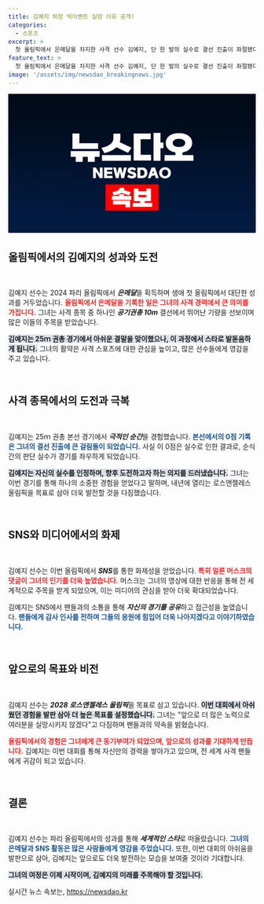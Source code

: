 ```yaml
---
title: 김예지 퇴장 빅이벤트 실망 이유 공개!
categories:
  - 스포츠
excerpt: >
  첫 올림픽에서 은메달을 차지한 사격 선수 김예지, 단 한 발의 실수로 결선 진출이 좌절됐다. 하지만 엘론 머스크가 반한 그녀의 시크한 모습과 SNS 화제는 새로운 스타 탄생을 알리며, 4년 후 로스앤젤레스를 향한 포부를 다졌다.
feature_text: >
  첫 올림픽에서 은메달을 차지한 사격 선수 김예지, 단 한 발의 실수로 결선 진출이 좌절됐다. 하지만 엘론 머스크가 반한 그녀의 시크한 모습과 SNS 화제는 새로운 스타 탄생을 알리며, 4년 후 로스앤젤레스를 향한 포부를 다졌다.
image: '/assets/img/newsdao_breakingnews.jpg'
---
```


<p><img src="/assets/img/newsdao_breakingnews.jpg" alt="cryptoinkorea 속보" /></p>

<h2 data-ke-size="size26">올림픽에서의 김예지의 성과와 도전</h2>

<p data-ke-size="size16">&nbsp;</p>

<p>김예지 선수는 2024 파리 올림픽에서 <strong><em>은메달</em></strong>을 획득하며 생애 첫 올림픽에서 대단한 성과를 거두었습니다. <b><span style="color: #ee2323;">올림픽에서 은메달을 기록한 일은 그녀의 사격 경력에서 큰 의미를 가집니다.</span></b> 그녀는 사격 종목 중 하나인 <strong><em>공기권총 10m</em></strong> 결선에서 뛰어난 기량을 선보이며 많은 이들의 주목을 받았습니다.</p>

<p><b><span style="background-color: #21538527;">김예지는 25ｍ 권총 경기에서 아쉬운 결말을 맞이했으나, 이 과정에서 스타로 발돋움하게 됩니다.</span></b> 그녀의 활약은 사격 스포츠에 대한 관심을 높이고, 많은 선수들에게 영감을 주고 있습니다.</p>

<p data-ke-size="size16">&nbsp;</p>

<h2 data-ke-size="size26">사격 종목에서의 도전과 극복</h2>

<p data-ke-size="size16">&nbsp;</p>

<p>김예지는 25ｍ 권총 본선 경기에서 <strong><em>극적인 순간</em></strong>을 경험했습니다. <b><span style="color: #1a5490;">본선에서의 0점 기록은 그녀의 결선 진출에 큰 걸림돌이 되었습니다.</span></b> 사실 이 0점은 실수로 인한 결과로, 순식간의 판단 실수가 경기를 좌우하게 되었습니다.</p>

<p><b><span style="background-color: #21538527;">김예지는 자신의 실수를 인정하며, 향후 도전하고자 하는 의지를 드러냈습니다.</span></b> 그녀는 이번 경기를 통해 하나의 소중한 경험을 얻었다고 말하며, 내년에 열리는 로스앤젤레스 올림픽을 목표로 삼아 더욱 발전할 것을 다짐했습니다.</p>

<p data-ke-size="size16">&nbsp;</p>

<h2 data-ke-size="size26">SNS와 미디어에서의 화제</h2>

<p data-ke-size="size16">&nbsp;</p>

<p>김예지 선수는 이번 올림픽에서 <strong><em>SNS</em></strong>를 통한 화제성을 얻었습니다. <b><span style="color: #ee2323;">특히 일론 머스크의 댓글이 그녀의 인기를 더욱 높였습니다.</span></b> 머스크는 그녀의 영상에 대한 반응을 통해 전 세계적으로 주목을 받게 되었으며, 이는 미디어의 관심을 받아 더욱 확대되었습니다.</p>

<p>김예지는 SNS에서 팬들과의 소통을 통해 <strong><em>자신의 경기를 공유</em></strong>하고 접근성을 높였습니다. <b><span style="color: #1a5490;">팬들에게 감사 인사를 전하며 그들의 응원에 힘입어 더욱 나아지겠다고 이야기하였습니다.</span></b></p>

<p data-ke-size="size16">&nbsp;</p>

<h2 data-ke-size="size26">앞으로의 목표와 비전</h2>

<p data-ke-size="size16">&nbsp;</p>

<p>김예지 선수는 <strong><em>2028 로스앤젤레스 올림픽</em></strong>을 목표로 삼고 있습니다. <b><span style="background-color: #21538527;">이번 대회에서 아쉬웠던 경험을 발판 삼아 더 높은 목표를 설정했습니다.</span></b> 그녀는 "앞으로 더 많은 노력으로 여러분을 실망시키지 않겠다"고 다짐하며 팬들과의 약속을 밝혔습니다.</p>

<p><b><span style="color: #ee2323;">올림픽에서의 경험은 그녀에게 큰 동기부여가 되었으며, 앞으로의 성과를 기대하게 만듭니다.</span></b> 김예지는 이번 대회를 통해 자신만의 경력을 쌓아가고 있으며, 전 세계 사격 팬들에게 귀감이 되고 있습니다.</p>

<p data-ke-size="size16">&nbsp;</p>

<h2 data-ke-size="size26">결론</h2>

<p data-ke-size="size16">&nbsp;</p>

<p>김예지 선수는 파리 올림픽에서의 성과를 통해 <strong><em>세계적인 스타</em></strong>로 떠올랐습니다. <b><span style="color: #1a5490;">그녀의 은메달과 SNS 활동은 많은 사람들에게 영감을 주었습니다.</span></b> 또한, 이번 대회의 아쉬움을 발판으로 삼아, 김예지는 앞으로도 더욱 발전하는 모습을 보여줄 것이라 기대합니다.</p>

<p><b><span style="background-color: #21538527;">그녀의 여정은 이제 시작이며, 김예지의 미래를 주목해야 할 것입니다.</span></b> </p>
실시간 뉴스 속보는, <a href="https://newsdao.kr" rel="dofollow">https://newsdao.kr</a>


